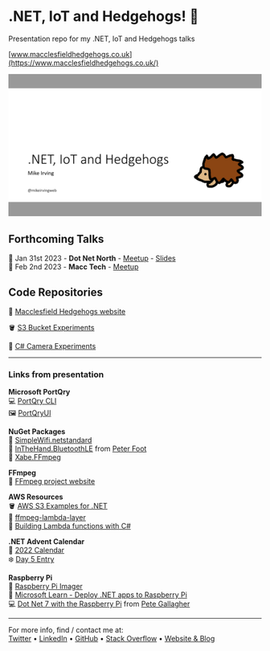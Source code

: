 # .NET, IoT and Hedgehogs! 🦔
Presentation repo for my .NET, IoT and Hedgehogs talks

[www.macclesfieldhedgehogs.co.uk](https://www.macclesfieldhedgehogs.co.uk/)

![.NET, Iot and Hedgehogs!](dotnet-iot-and-hedgehogs.png)

## Forthcoming Talks
📅 Jan 31st 2023 - **Dot Net North** - [Meetup](https://www.meetup.com/dotnetnorth/events/290851422/) - [Slides](https://github.com/mikeirvingweb/dotnetconf22-windows/raw/main/presentation/2022-11-22-Mike-Irving-Windows.pptx)  
📅 Feb 2nd 2023 - **Macc Tech** - [Meetup](https://www.meetup.com/macctech/events/288873927/)  

## Code Repositories

🦔 [Macclesfield Hedgehogs website](https://github.com/mikeirvingweb/macclesfield-hedgehogs)  

🪣 [S3 Bucket Experiments](https://github.com/mikeirvingweb/S3BucketExperiments)  

🎥 [C# Camera Experiments](https://github.com/mikeirvingweb/CameraExperiments)  

---

### Links from presentation

**Microsoft PortQry**  
💻 [PortQry CLI](https://www.microsoft.com/en-us/download/details.aspx?id=17148)  
🖼️ [PortQryUI](https://www.microsoft.com/en-us/download/details.aspx?id=24009)  

**NuGet Packages**   
📶 [SimpleWifi.netstandard](https://www.nuget.org/packages/SimpleWifi.netstandard/)  
🔵 [InTheHand.BluetoothLE](https://www.nuget.org/packages/InTheHand.BluetoothLE) from [Peter Foot](twitter.com/PeterFoot)  
📼 [Xabe.FFmpeg](https://www.nuget.org/packages/Xabe.FFmpeg)  

**FFmpeg**  
📼 [FFmpeg project website](https://ffmpeg.org/)

**AWS Resources**  
🪣 [AWS S3 Examples for .NET](https://github.com/awsdocs/aws-doc-sdk-examples/tree/main/dotnetv3/S3)  
📼 [ffmpeg-lambda-layer](https://serverlessrepo.aws.amazon.com/applications/us-east-1/145266761615/ffmpeg-lambda-layer)  
🧩 [Building Lambda functions with C#](https://docs.aws.amazon.com/lambda/latest/dg/lambda-csharp.html)

**.NET Advent Calendar**  
🎄 [2022 Calendar](https://dotnet.christmas/2022)  
❄️ [Day 5 Entry](https://dotnet.christmas/2022/5)  

**Raspberry Pi**  
🍓 [Raspberry Pi Imager](https://www.raspberrypi.com/software/)  
📔 [Microsoft Learn - Deploy .NET apps to Raspberry Pi](https://learn.microsoft.com/en-us/dotnet/iot/deployment)  
💻 [Dot Net 7 with the Raspberry Pi](https://github.com/pjgpetecodes/dotnet7pi) from [Pete Gallagher](twitter.com/pete_codes)  

---
For more info, find / contact me at:  
[Twitter](https://twitter.com/mikeirvingweb) • [LinkedIn](https://www.linkedin.com/in/mikeirving) • [GitHub](https://github.com/mikeirvingweb) • [Stack Overflow](https://stackoverflow.com/users/482901/mike-irving) • [Website & Blog](https://www.mike-irving.co.uk/)
